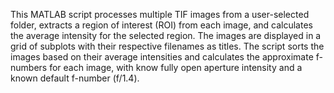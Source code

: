 This MATLAB script processes multiple TIF images from a user-selected folder, extracts a region of interest (ROI) from each image, and calculates the average intensity for the selected region. The images are displayed in a grid of subplots with their respective filenames as titles. The script sorts the images based on their average intensities and calculates the approximate f-numbers for each image, with know fully open aperture intensity and a known default f-number (f/1.4).
